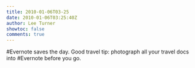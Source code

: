 ```yaml
---
title: 2010-01-06T03-25
date: 2010-01-06T03:25:40Z
author: Lee Turner
showtoc: false
comments: true
---
```


#Evernote saves the day. Good travel tip: photograph all your travel docs into #Evernote before you go.

